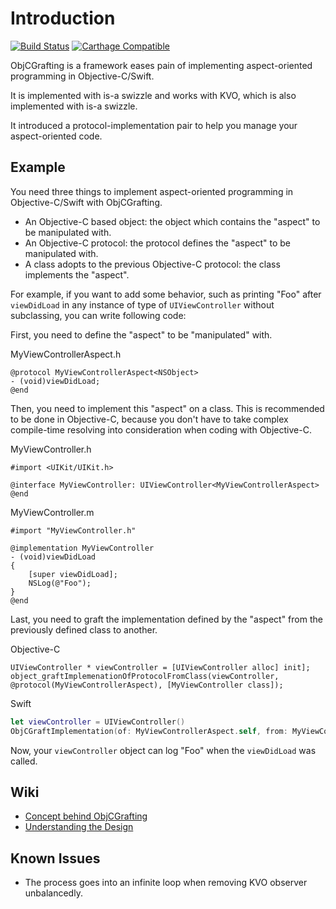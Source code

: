 # Introduction

[![Build Status](https://travis-ci.com/WeZZard/ObjCGrafting.svg?branch=master)](https://travis-ci.com/WeZZard/ObjCGrafting)
[![Carthage Compatible](https://img.shields.io/badge/Carthage-compatible-4BC51D.svg?style=flat)](https://github.com/Carthage/Carthage)

ObjCGrafting is a framework eases pain of implementing aspect-oriented
programming in Objective-C/Swift.

It is implemented with is-a swizzle and works with KVO, which is also
implemented with is-a swizzle.

It introduced a protocol-implementation pair to help you manage your
aspect-oriented code.

## Example

You need three things to implement aspect-oriented programming in
Objective-C/Swift with ObjCGrafting.

- An Objective-C based object: the object which contains the "aspect" to
  be manipulated with.
- An Objective-C protocol: the protocol defines the "aspect" to be
  manipulated with.
- A class adopts to the previous Objective-C protocol: the class
  implements the "aspect".

For example, if you want to add some behavior, such as printing "Foo"
after `viewDidLoad` in any instance of type of `UIViewController` without
subclassing, you can write following code:

First, you need to define the "aspect" to be "manipulated" with.

MyViewControllerAspect.h

```objc
@protocol MyViewControllerAspect<NSObject>
- (void)viewDidLoad;
@end
```

Then, you need to implement this "aspect" on a class. This is recommended
to be done in Objective-C, because you don't have to take complex
compile-time resolving into consideration when coding with Objective-C.

MyViewController.h

```objc
#import <UIKit/UIKit.h>

@interface MyViewController: UIViewController<MyViewControllerAspect>
@end
```

MyViewController.m

```objc
#import "MyViewController.h"

@implementation MyViewController
- (void)viewDidLoad
{
    [super viewDidLoad];
    NSLog(@"Foo");
}
@end
```

Last, you need to graft the implementation defined by the "aspect" from
the previously defined class to another.

Objective-C

```objc
UIViewController * viewController = [UIViewController alloc] init];
object_graftImplemenationOfProtocolFromClass(viewController, @protocol(MyViewControllerAspect), [MyViewController class]);
```

Swift

```swift
let viewController = UIViewController()
ObjCGraftImplementation(of: MyViewControllerAspect.self, from: MyViewController.self, to: viewController)
```

Now, your `viewController` object can log "Foo" when the `viewDidLoad` was
called.

## Wiki

- [Concept behind ObjCGrafting](https://github.com/WeZZard/ObjCGrafting/wiki/Concept-behind-ObjCGrafting)
- [Understanding the Design](https://github.com/WeZZard/ObjCGrafting/wiki/Understanding-the-Design)

## Known Issues

- The process goes into an infinite loop when removing KVO observer
  unbalancedly.
